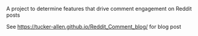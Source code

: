 A project to determine features that drive comment engagement on Reddit posts

See https://tucker-allen.github.io/Reddit_Comment_blog/ for blog post